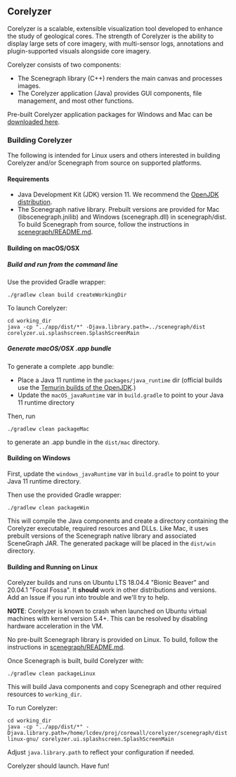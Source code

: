 ## Corelyzer

Corelyzer is a scalable, extensible visualization tool developed to enhance the
study of geological cores. The strength of Corelyzer is the ability to display
large sets of core imagery, with multi-sensor logs, annotations and plugin-supported
visuals alongside core imagery.

Corelyzer consists of two components:
- The Scenegraph library (C++) renders the main canvas and processes images.
- The Corelyzer application (Java) provides GUI components, file management, and most other functions.

Pre-built Corelyzer application packages for Windows and Mac can be [downloaded here](https://github.com/corewall/corelyzer/releases).


### Building Corelyzer
The following is intended for Linux users and others interested in building Corelyzer and/or Scenegraph from source on supported platforms.

#### Requirements
- Java Development Kit (JDK) version 11. We recommend the [OpenJDK distribution](https://adoptopenjdk.net).
- The Scenegraph native library. Prebuilt versions are provided for Mac (libscenegraph.jnilib) and Windows (scenegraph.dll) in scenegraph/dist. To build Scenegraph from source, follow the instructions in [scenegraph/README.md](https://github.com/corewall/corelyzer/tree/master/scenegraph).

#### Building on macOS/OSX

##### Build and run from the command line

Use the provided Gradle wrapper:

    ./gradlew clean build createWorkingDir

To launch Corelyzer:

    cd working_dir
    java -cp "../app/dist/*" -Djava.library.path=../scenegraph/dist corelyzer.ui.splashscreen.SplashScreenMain

##### Generate macOS/OSX .app bundle

To generate a complete .app bundle:
- Place a Java 11 runtime in the `packages/java_runtime` dir (official builds use the [Temurin builds of the OpenJDK](https://adoptium.net/temurin/releases/?version=11).)
- Update the `macOS_javaRuntime` var in `build.gradle` to point to your Java 11 runtime directory

Then, run

    ./gradlew clean packageMac

to generate an .app bundle in the `dist/mac` directory.

#### Building on Windows

First, update the `windows_javaRuntime` var in `build.gradle` to point to your Java 11 runtime directory.

Then use the provided Gradle wrapper:

    ./gradlew clean packageWin

This will compile the Java components and create a directory containing the Corelyzer executable, required resources and DLLs. Like Mac, it uses prebuilt versions of the Scenegraph native library and associated SceneGraph JAR. The generated package will be placed in the `dist/win` directory.

#### Building and Running on Linux

Corelyzer builds and runs on Ubuntu LTS 18.04.4 "Bionic Beaver" and 20.04.1 "Focal Fossa". It **should** work in other distributions and versions. Add an Issue if you run into trouble and we'll try to help.

**NOTE**: Corelyzer is known to crash when launched on Ubuntu virtual machines with kernel version 5.4+. This can be resolved by disabling hardware acceleration in the VM.

No pre-built Scenegraph library is provided on Linux. To build, follow the instructions in [scenegraph/README.md](https://github.com/corewall/corelyzer/tree/master/scenegraph).

Once Scenegraph is built, build Corelyzer with:
    
    ./gradlew clean packageLinux

This will build Java components and copy Scenegraph and other required resources to `working_dir`.

To run Corelyzer:

    cd working_dir
    java -cp "../app/dist/*" -Djava.library.path=/home/lcdev/proj/corewall/corelyzer/scenegraph/dist:/usr/lib/x86_64-linux-gnu/ corelyzer.ui.splashscreen.SplashScreenMain

Adjust `java.library.path` to reflect your configuration if needed.

Corelyzer should launch. Have fun!
